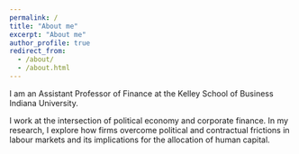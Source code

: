```yaml
---
permalink: /
title: "About me"
excerpt: "About me"
author_profile: true
redirect_from: 
  - /about/
  - /about.html
---
```




I am an Assistant Professor of Finance at the Kelley School of Business Indiana University. 



I work at the intersection of political economy and corporate finance. In my research, I explore how firms overcome political and contractual frictions in labour markets and its implications for the allocation of human capital. 

